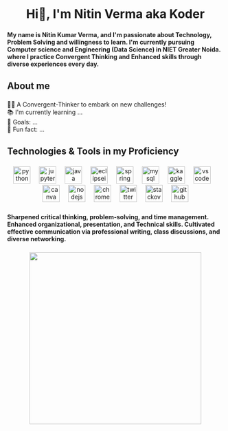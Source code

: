 <h1 align="center">Hi👋, I'm Nitin Verma aka Koder</h1>

###

<h4 align="left">My name is Nitin Kumar Verma, and I'm passionate about Technology, Problem Solving and willingness to learn. I'm currently pursuing Computer science and Engineering (Data Science) in NIET Greater Noida. where I practice Convergent Thinking and Enhanced skills through diverse experiences every day.</h4>

###

<h2 align="left">About me</h2>

###

<p align="left">🤹🏻 A Convergent-Thinker to embark on new challenges!<br>📚 I'm currently learning ...<br>🎯 Goals: ...<br>🎲 Fun fact: ...</p>

###

<h2 align="left">Technologies & Tools in my Proficiency</h2>

###

<div align="center">
  <img src="https://cdn.jsdelivr.net/gh/devicons/devicon/icons/python/python-original.svg" height="40" alt="python logo"  />
  <img width="12" />
  <img src="https://cdn.jsdelivr.net/gh/devicons/devicon/icons/jupyter/jupyter-original.svg" height="40" alt="jupyter logo"  />
  <img width="12" />
  <img src="https://cdn.jsdelivr.net/gh/devicons/devicon/icons/java/java-original.svg" height="40" alt="java logo"  />
  <img width="12" />
  <img src="https://skillicons.dev/icons?i=eclipse" height="40" alt="eclipseide logo"  />
  <img width="12" />
  <img src="https://cdn.jsdelivr.net/gh/devicons/devicon/icons/spring/spring-original.svg" height="40" alt="spring logo"  />
  <img width="12" />
  <img src="https://cdn.jsdelivr.net/gh/devicons/devicon/icons/mysql/mysql-original.svg" height="40" alt="mysql logo"  />
  <img width="12" />
  <img src="https://cdn.jsdelivr.net/gh/devicons/devicon/icons/kaggle/kaggle-original.svg" height="40" alt="kaggle logo"  />
  <img width="12" />
  <img src="https://cdn.jsdelivr.net/gh/devicons/devicon/icons/vscode/vscode-original.svg" height="40" alt="vscode logo"  />
  <img width="12" />
  <img src="https://cdn.jsdelivr.net/gh/devicons/devicon/icons/canva/canva-original.svg" height="40" alt="canva logo"  />
  <img width="12" />
  <img src="https://cdn.jsdelivr.net/gh/devicons/devicon/icons/nodejs/nodejs-original.svg" height="40" alt="nodejs logo"  />
  <img width="12" />
  <img src="https://cdn.jsdelivr.net/gh/devicons/devicon/icons/chrome/chrome-original.svg" height="40" alt="chrome logo"  />
  <img width="12" />
  <img src="https://skillicons.dev/icons?i=twitter" height="40" alt="twitter logo"  />
  <img width="12" />
  <img src="https://cdn.simpleicons.org/stackoverflow/F58025" height="40" alt="stackoverflow logo"  />
  <img width="12" />
  <img src="https://img.shields.io/badge/GitHub-181717?logo=github&logoColor=white&style=for-the-badge" height="40" alt="github logo"  />
</div>

###

<h4 align="left">Sharpened critical thinking, problem-solving, and time management. Enhanced organizational, presentation, and Technical skills. Cultivated effective communication via professional writing, class discussions, and diverse networking.</h4>

###
<div align="center">

<img height="400"
src="https://github.com/AmKoder/AmKoder/assets/138553333/26bba17d-cc5e-49df-985c-603667008a78"/>
</div>

